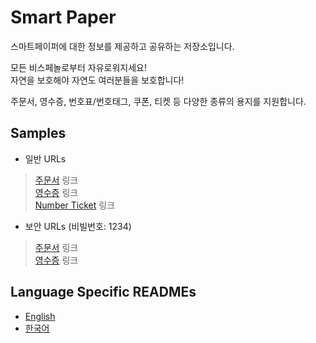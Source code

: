 # Smart Paper

스마트페이퍼에 대한 정보를 제공하고 공유하는 저장소입니다.

모든 비스페놀로부터 자유로워지세요!</br>
자연을 보호해야 자연도 여러분들을 보호합니다!

주문서, 영수증, 번호표/번호태그, 쿠폰, 티켓 등 다양한 종류의 용지를 지원합니다. 

## Samples

* 일반 URLs

> [주문서](https://app.publicplatform.co.kr/?/smart_paper?type=url&url=https%3A%2F%2Fsmart-paper.github.io%2FSmartPaper%2Fsamples%2Forder_sheet_001.json) 링크</br>
> [영수증](https://app.publicplatform.co.kr/?/smart_paper?type=url&url=https%3A%2F%2Fsmart-paper.github.io%2FSmartPaper%2Fsamples%2Forder_receipt_001.json) 링크</br>
> [Number Ticket](https://app.publicplatform.co.kr/?/smart_paper?type=url&url=https%3A%2F%2Fsmart-paper.github.io%2FSmartPaper%2Fsamples%2Fnumber_ticket_001.json) 링크

* 보안 URLs (비빌번호: 1234)

> [주문서](https://app.publicplatform.co.kr/?/smart_paper?type=surl&url=AQV%2Bw0n5tUDhm%2BWEyX26PJNRA2QVb%2Fw3wq24e7QsYecWoevx3MfeqtW%2FLmIv64R6tEc1jYZu2ZoYl%2BtL6JowXaOfGhfM7endutkOseiRSXg%3D&iv=EBESExQVFhcYGRobHB0eHw%3D%3D&keyBits=256) 링크</br>
> [영수증](https://app.publicplatform.co.kr/?/smart_paper?type=surl&url=AQV%2Bw0n5tUDhm%2BWEyX26PJNRA2QVb%2Fw3wq24e7QsYecWoevx3MfeqtW%2FLmIv64R6tEc1jYZu2ZoYl%2BtL6JoxUKWfBziIgujD%2B5YOter3OHo%3D&iv=EBESExQVFhcYGRobHB0eHw%3D%3D&keyBits=256) 링크

## Language Specific READMEs

* [English](README.md)
* [한국어](README.ko.md)
